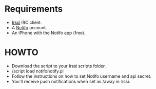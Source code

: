 Requirements
============

  - [Irssi](http://irssi.org) IRC client.
  - A [Notifo](http://notifo.com) account.
  - An iPhone with the Notifo app (free).

HOWTO
=====
  - Download the script to your Irssi scripts folder.
  - /script load notifonotify.pl
  - Follow the instructions on how to set Notifo username and api secret.
  - You'll receive push notifications when set as /away in Irssi.